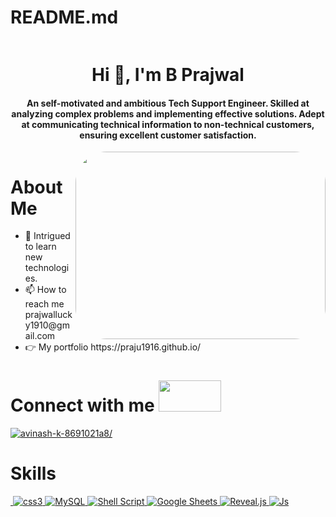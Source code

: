 # README.md
<img src="https://encrypted-tbn0.gstatic.com/images?q=tbn:ANd9GcRa9H77wwf6EpcLOVoh4HnPFayodRcAuTwqLw&usqp=CAU" alt="" />
<h1 align="center">Hi 👋, I'm B Prajwal</h1>
<h4 align="center">An self-motivated and ambitious Tech Support Engineer. Skilled at analyzing complex problems and implementing effective solutions. Adept at communicating technical information to non-technical customers, ensuring excellent customer satisfaction.
</h4>
<a align="center" href="https://github.com/shikha-max/readme-typing-svg"><img src=""></a>
<img src="https://cdn.dribbble.com/users/1162077/screenshots/3848914/programmer.gif" alt=""  align="right" width="400px" height="300px" style="border-radius:50px"/>
<!-- <p align="left"> <img src="" alt="avinashkvar" /> </p> -->
<h1>About Me </h1>
 <ul>
  <li>🔭 Intrigued to learn new technologies.</li>
  <li>📫 How to reach me prajwallucky1910@gmail.com</li>
  
  <li>👉 My portfolio https://praju1916.github.io/</li>
 </ul>


<h1 align="left">Connect with me <img src="https://thumbs.gfycat.com/HeftyGreenAidi-max-1mb.gif" alt="" width=100px height=50px/></h1>
<p align="left">
<a href="https://www.linkedin.com/in/b-prajwal-400a94246/" target="_blank"><img src="https://img.shields.io/badge/LinkedIn-0077B5?style=for-the-badge&logo=linkedin&logoColor=white" alt="avinash-k-8691021a8/" /></a>
</p>

<h1 align="left">Skills</h1>
<p align="left"><a href="https://www.w3schools.com/html/" target="_blank">
			<img
				src="https://img.shields.io/badge/HTML5-E34F26?style=for-the-badge&logo=html5&logoColor=white"
				alt=""
			/>
		</a>
		<a href="https://www.w3schools.com/css/" target="_blank" rel="noreferrer">
			<img
				src="https://img.shields.io/badge/CSS3-1572B6?style=for-the-badge&logo=css3&logoColor=white"
				alt="css3"
			/>
		</a>
		<a href="https://www.w3schools.com/SQL/" target="_blank" rel="noreferrer">
			<img
				src="https://img.shields.io/badge/-MySQL%20-lightgrey"
				alt="MySQL"
			/>
		</a>
        <a href="" target="_blank" rel="noreferrer">
			<img
				src="https://img.shields.io/badge/-Shell%20Script%20-black"
				alt="Shell Script"
			/>
		</a>
        <a href="" target="_blank" rel="noreferrer">
			<img
				src="https://img.shields.io/badge/-Google%20Sheets%20-darkgreen"
				alt="Google Sheets"
			/>
		</a>
        <a href="" target="_blank" rel="noreferrer">
			<img
				src="https://img.shields.io/badge/-Reveal.js-yellow"
				alt="Reveal.js"
			/>
		</a>
		</a>
		<a href="" target="_blank">
			<img
				src="https://img.shields.io/badge/JavaScript-323330?style=for-the-badge&logo=javascript&logoColor=F7DF1E"
				alt="Js"
			/>
		</a>
		
